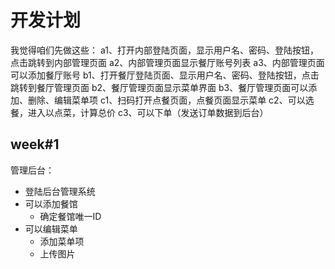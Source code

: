 # 开发计划


我觉得咱们先做这些：
a1、打开内部登陆页面，显示用户名、密码、登陆按钮，点击跳转到内部管理页面
a2、内部管理页面显示餐厅账号列表
a3、内部管理页面可以添加餐厅账号
b1、打开餐厅登陆页面、显示用户名、密码、登陆按钮，点击跳转到餐厅管理页面
b2、餐厅管理页面显示菜单界面
b3、餐厅管理页面可以添加、删除、编辑菜单项
c1、扫码打开点餐页面，点餐页面显示菜单
c2、可以选餐，进入以点菜，计算总价
c3、可以下单（发送订单数据到后台）



## week#1

管理后台：

* 登陆后台管理系统
* 可以添加餐馆
  * 确定餐馆唯一ID
* 可以编辑菜单
  * 添加菜单项
  * 上传图片